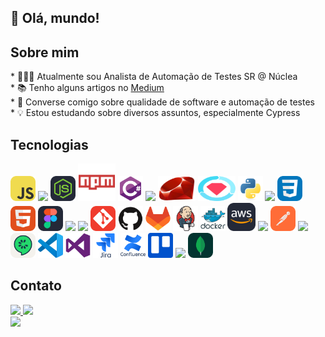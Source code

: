 <!--
**CarolCiola/carolciola** is a ✨ _special_ ✨ repository because its `README.md` (this file) appears on your GitHub profile.
https://github.com/hideraldus13/github-emoji
https://gist.github.com/rxaviers/7360908
https://github.com/ikatyang/emoji-cheat-sheet/blob/master/README.md
https://github.com/alexandresanlim/Badges4-README.md-Profile
https://github.com/devicons/devicon/tree/master/icons
-->

<h2> 👋 Olá, mundo!</h2>
 
<!--
<p align="left"> <img src="https://komarev.com/ghpvc/?username=cciola&label=Profile%20views&color=0e75b6&style=flat" alt="carolciola" /> </p> 
-->
 
<!--
Sou Carol, apaixonada por música e artes, adoro aprender coisas novas!
-->


<h2>Sobre mim </h2>
* 👩🏻‍💻 Atualmente sou Analista de Automação de Testes SR @ Núclea</br>
* 📚 Tenho alguns artigos no <a href="https://carolciola.medium.com/">Medium</a></br>
* 💬 Converse comigo sobre qualidade de software e automação de testes</br>
* 💡 Estou estudando sobre diversos assuntos, especialmente Cypress</br>

<!--
<div>
<a href="https://github.com/cciola">
<img height="180em" src="https://github-readme-stats.vercel.app/api?username=cciola&show_icons=true&theme=dracula&include_all_commits=true&count_private=true"/>
 </div>
 -->

<h2>Tecnologias</h2>
<img height="40em" src="https://github.com/tandpfun/skill-icons/blob/main/icons/JavaScript.svg"/>
<img height="40em" src="https://user-images.githubusercontent.com/68279555/200387386-276c709f-380b-46cc-81fd-f292985927a8.png"/>
<img height="40em" src="https://github.com/tandpfun/skill-icons/blob/main/icons/NodeJS-Dark.svg"/>
<img height="60em" width="60em" src="https://github.com/devicons/devicon/blob/master/icons/npm/npm-original-wordmark.svg"/>
<img height="40em" src="https://github.com/devicons/devicon/blob/master/icons/csharp/csharp-original.svg"/>
<img height="40em" src="https://www.nuget.org/profiles/nuget/avatar?imageSize=512"/>
<img height="40em" width="60em"  src="https://github.com/devicons/devicon/blob/master/icons/ruby/ruby-original.svg"/>
<img height="40em" width="60em" src="https://github.com/devicons/devicon/blob/master/icons/rspec/rspec-original.svg"/>
<img height="40em" src="https://github.com/devicons/devicon/blob/master/icons/python/python-original.svg"/>
<img height="40em" src="https://www.mantisbt.org/images/mantis_logo_262x90.png"/>
<img height="40em" src="https://github.com/tandpfun/skill-icons/blob/main/icons/CSS.svg"/>
<img height="40em" src="https://github.com/tandpfun/skill-icons/blob/main/icons/HTML.svg"/>
<img height="40em" src="https://github.com/tandpfun/skill-icons/blob/main/icons/Figma-Dark.svg"/>
<img height="40em" src="https://upload.wikimedia.org/wikipedia/commons/5/54/K6-load-testing-tool-logo.svg"/>
<img height="40em" src="https://jmeter.apache.org/images/logo.svg"/>
<img height="40em" src="https://github.com/tandpfun/skill-icons/blob/main/icons/Git.svg"/>
<img height="40em" idth="60em" src="https://github.com/devicons/devicon/blob/master/icons/github/github-original.svg"/>
<img height="40em" idth="60em" src="https://github.com/devicons/devicon/blob/master/icons/gitlab/gitlab-original.svg"/>
<img height="40em" src="https://github.com/devicons/devicon/blob/master/icons/jenkins/jenkins-original.svg"/>
<img height="40em" src="https://raw.githubusercontent.com/devicons/devicon/master/icons/docker/docker-original-wordmark.svg"/>
<img height="45em" src="https://github.com/tandpfun/skill-icons/blob/main/icons/AWS-Dark.svg"/>
<img height="40em" src="https://camo.githubusercontent.com/23db4cf88995cc1792f8ba7d387050cdabe3c491207910db64b305c05f0b93ba/68747470733a2f2f75706c6f61642e77696b696d656469612e6f72672f77696b6970656469612f636f6d6d6f6e732f642f64352f53656c656e69756d5f4c6f676f2e706e67"/>
<img height="40em" src="https://github.com/tandpfun/skill-icons/blob/main/icons/Postman.svg"/>
<img height="40em" src="https://user-images.githubusercontent.com/25181517/186711335-a3729606-5a78-4496-9a36-06efcc74f800.png"/>
<img height="40em" src="https://github.com/tandpfun/skill-icons/blob/main/icons/Gherkin-Light.svg"/>
<img height="40em" src="https://github.com/devicons/devicon/blob/master/icons/vscode/vscode-original.svg"/>
<img height="40em" src="https://github.com/devicons/devicon/blob/master/icons/visualstudio/visualstudio-plain.svg"/>
<img height="40em" src="https://github.com/devicons/devicon/blob/master/icons/jira/jira-original-wordmark.svg"/>
<img height="40em" src="https://github.com/devicons/devicon/blob/master/icons/confluence/confluence-original-wordmark.svg"/>
<img height="40em" src="https://github.com/devicons/devicon/blob/master/icons/trello/trello-plain.svg"/>
<img height="40em" src="https://camo.githubusercontent.com/42dfd0950d93092d82d677877fe87d5bab1e2acccc1110bf0f9dd755988ccb7e/68747470733a2f2f7777772e7376677265706f2e636f6d2f73686f772f3330333232392f6d6963726f736f66742d73716c2d7365727665722d6c6f676f2e737667"/>
<img height="40em" src="https://github.com/tandpfun/skill-icons/blob/main/icons/MongoDB.svg"/>

<h2>Contato<br></h2>
<a href="https://www.linkedin.com/in/carol-ciola">
<img height="31em" src="https://img.shields.io/badge/LinkedIn-0077B5?style=for-the-badge&logo=linkedin&logoColor=white"/>
 </a>
 
<a href="mailto:carol.ciola@gmail.com">
<img height="31em" src="https://img.shields.io/badge/Gmail-D14836?style=for-the-badge&logo=gmail&logoColor=white"/>
</a>

<div>
<img height="180em" src="https://github-readme-stats.vercel.app/api/top-langs/?username=cciola&layout=compact&langs_count=7&theme=dracula"/>
 </div>
 
<!--
<img height="40em" src="https://camo.githubusercontent.com/f0076eb283898f7e44436ac3ee3b936162a46eb4be3cc84ecb1aa91241b0ff49/68747470733a2f2f77372e706e6777696e672e636f6d2f706e67732f3337322f3637342f706e672d7472616e73706172656e742d61707069756d2d746573742d6175746f6d6174696f6e2d736f6674776172652d74657374696e672d73656c656e69756d2d63616c61626173682d707572706c652d76696f6c65742d746578742d7468756d626e61696c2e706e67"/>

<img height="40em" src="https://camo.githubusercontent.com/75ef5b9c472b5a9b757529f40cd97feb920189db690a95f99a5a5c987df453ef/68747470733a2f2f656e637279707465642d74626e302e677374617469632e636f6d2f696d616765733f713d74626e3a414e64394763524d7574753067767164774c50456a4b66636365765143546a5862506752425a6942427726757371703d434155"/>
-->
